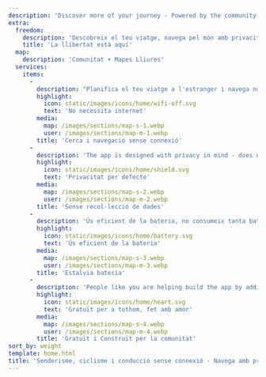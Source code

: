 ```yaml
---
description: 'Discover more of your journey - Powered by the community'
extra:
  freedom:
    description: 'Descobreix el teu viatge, navega pel món amb privacitat i la comunitat en primer pla.'
    title: 'La llibertat està aquí'
  map:
    description: 'Comunitat + Mapes Lliures'
  services:
    items:
      - 
        description: "Planifica el teu viatge a l'estranger i navega només amb GPS, sense necessitat de dades mòbils. Cerca punts de referència durant una caminada remota o una ruta en bicicleta."
        highlight:
          icon: static/images/icons/home/wifi-off.svg
          text: 'No necessita internet'
        media:
          map: /images/sections/map-s-1.webp
          user: /images/sections/map-m-1.webp
        title: 'Cerca i navegació sense connexió'
      - 
        description: 'The app is designed with privacy in mind - does not identify people, does not track you, and does not collect any information. CoMaps was also audited by <span class="text-icon"><svg viewBox="0 0 19 19"><use href="#icon-exodus"></use></svg> [Exodus](https://reports.exodus-privacy.eu.org/reports/app.comaps.google/latest/).'
        highlight:
          icon: static/images/icons/home/shield.svg
          text: 'Privacitat per defecte'
        media:
          map: /images/sections/map-s-2.webp
          user: /images/sections/map-m-2.webp
        title: 'Sense recol·lecció de dades'
      - 
        description: 'Ús eficient de la bateria, no consumeix tanta bateria com altres aplicacions de navegació.'
        highlight:
          icon: static/images/icons/home/battery.svg
          text: 'Ús eficient de la bateria'
        media:
          map: /images/sections/map-s-3.webp
          user: /images/sections/map-m-3.webp
        title: 'Estalvia bateria'
      - 
        description: 'People like you are helping build the app by adding locations to <span class="text-icon"><svg viewBox="0 0 19 19"><use href="#icon-open-street-map"></use></svg> [OpenStreetMap](https://openstreetmap.org)</span>, giving feedback on features, and contributing code on <span class="text-icon"><svg viewbox="0 0 4.233 4.233"> <use href="#icon-codeberg"></use></svg> [Codeberg](https://codeberg.org/comaps)</span> to create great maps together. The project is a fork of Organic Maps and Maps.Me, and driven by an open-source community.'
        highlight:
          icon: static/images/icons/home/heart.svg
          text: 'Gratuït per a tothom, fet amb amor'
        media:
          map: /images/sections/map-s-4.webp
          user: /images/sections/map-m-4.webp
        title: 'Gratuït i Construït per la comunitat'
sort_by: weight
template: home.html
title: 'Senderisme, ciclisme i conducció sense connexió - Navega amb privacitat'
---
```

